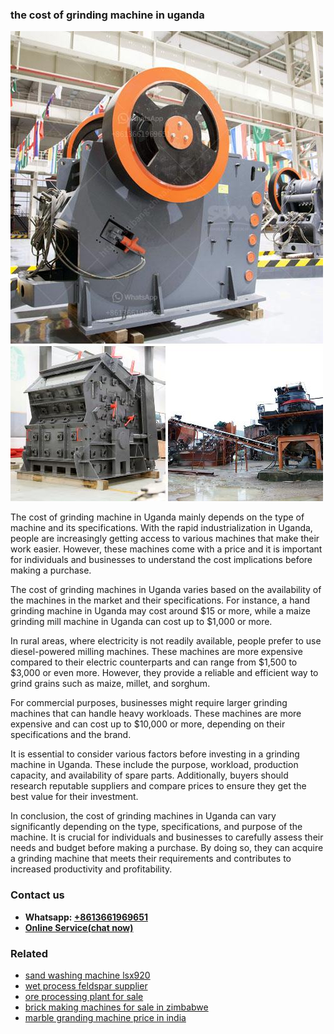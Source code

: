 <h3>the cost of grinding machine in uganda</h3><img src='1706767299.jpg' alt=''><p>The cost of grinding machine in Uganda mainly depends on the type of machine and its specifications. With the rapid industrialization in Uganda, people are increasingly getting access to various machines that make their work easier. However, these machines come with a price and it is important for individuals and businesses to understand the cost implications before making a purchase.</p><p>The cost of grinding machines in Uganda varies based on the availability of the machines in the market and their specifications. For instance, a hand grinding machine in Uganda may cost around $15 or more, while a maize grinding mill machine in Uganda can cost up to $1,000 or more.</p><p>In rural areas, where electricity is not readily available, people prefer to use diesel-powered milling machines. These machines are more expensive compared to their electric counterparts and can range from $1,500 to $3,000 or even more. However, they provide a reliable and efficient way to grind grains such as maize, millet, and sorghum.</p><p>For commercial purposes, businesses might require larger grinding machines that can handle heavy workloads. These machines are more expensive and can cost up to $10,000 or more, depending on their specifications and the brand.</p><p>It is essential to consider various factors before investing in a grinding machine in Uganda. These include the purpose, workload, production capacity, and availability of spare parts. Additionally, buyers should research reputable suppliers and compare prices to ensure they get the best value for their investment.</p><p>In conclusion, the cost of grinding machines in Uganda can vary significantly depending on the type, specifications, and purpose of the machine. It is crucial for individuals and businesses to carefully assess their needs and budget before making a purchase. By doing so, they can acquire a grinding machine that meets their requirements and contributes to increased productivity and profitability.</p><h3>Contact us</h3><ul><li><strong>Whatsapp:&nbsp;<a href="https://wa.me/8613661969651">+8613661969651</a></strong></li><li><a href="https://swt.shibang-china.com/?git&amp;zhl&amp;the cost of grinding machine in uganda"><strong>Online Service(chat now)</strong></a></li></ul><h3>Related</h3><ul><li><a href='sand washing machine lsx920.md'>sand washing machine lsx920</a></li><li><a href='wet process feldspar supplier.md'>wet process feldspar supplier</a></li><li><a href='ore processing plant for sale.md'>ore processing plant for sale</a></li><li><a href='brick making machines for sale in zimbabwe.md'>brick making machines for sale in zimbabwe</a></li><li><a href='marble granding machine price in india.md'>marble granding machine price in india</a></li></ul>